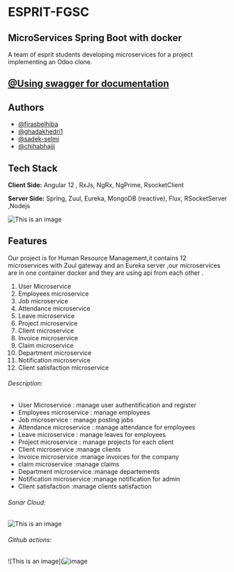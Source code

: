 # ESPRIT-FGSC 
## MicroServices Spring Boot with docker
A team of esprit students developing microservices for a project implementing an Odoo clone.
## [@Using swagger for documentation](https://fgsc-gateway.herokuapp.com/swagger-ui.html#/)

## Authors

- [@firasbelhiba](https://www.github.com/firasbelhiba)
- [@ghadakhedri1](https://www.github.com/ghadakhedri1)
- [@sadek-selmi](https://www.github.com/sadek-selmi)
- [@chihabhajji](https://www.github.com/chihabhajji)

  
## Tech Stack

**Client Side:** Angular 12 , RxJs, NgRx, NgPrime, RsocketClient

**Server Side:** Spring, Zuul, Eureka, MongoDB (reactive), Flux, RSocketServer ,Nodejs

![This is an image](https://cdn-images-1.medium.com/max/800/1*oxaA7PahX1-zo956FYLHFA.jpeg)

  
## Features

Our project is for Human Resource Management,it  contains 12 microservices with Zuul gateway and an Eureka server ,our microservices are in one container docker and they are using api from each other .

1. User Microservice
2. Employees microservice
3. Job microservice
4. Attendance microservice
5. Leave microservice
6. Project microservice
7. Client microservice
8. Invoice microservice
9. Claim microservice
10. Department microservice
11. Notification microservice
12. Client satisfaction microservice

###### Description:

- User Microservice : manage user authentification and register
- Employees microservice : manage employees 
- Job microservice : manage posting jobs
- Attendance microservice : manage attendance for employees
- Leave microservice : manage leaves for employees
- Project microservice : manage projects for each client
- Client microservice :manage clients 
- Invoice microservice :manage invoices for the company
- claim microservice :manage claims 
- Department microservice :manage departements
- Notification microservice :manage notification for admin
- Client satisfaction :manage clients satisfaction
###### Sonar Cloud:
![This is an image](![image](https://user-images.githubusercontent.com/61046136/139145915-e032588d-8e67-4d86-b963-61e009bb1e29.png))
###### Github actions:
![This is an image](![image](![image](https://user-images.githubusercontent.com/61046136/139146078-7a83dba1-5242-4637-9a85-96f603e98f98.png))

